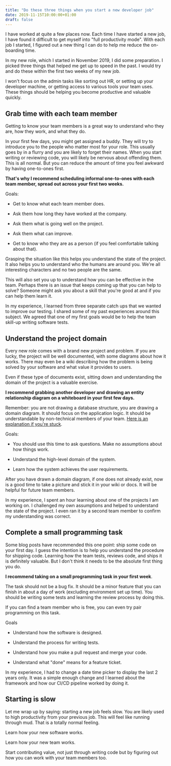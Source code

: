 ```yaml
---
title: "Do these three things when you start a new developer job"
date: 2019-11-15T10:00:00+01:00
draft: false
---
```


I have worked at quite a few places now. Each time I have started a new job, I have found it difficult to get myself into "full productivity mode". With each job I started, I figured out a new thing I can do to help me reduce the on-boarding time.

In my new role, which I started in November 2019, I did some preparation. I picked three things that helped me get up to speed in the past. I would try and do these within the first two weeks of my new job.

I won't focus on the admin tasks like sorting out HR, or setting up your developer machine, or getting access to various tools your team uses. These things should be helping you become productive and valuable quickly.

## Grab time with each team member

Getting to know your team members is a great way to understand who they are, how they work, and what they do.

In your first few days, you might get assigned a buddy. They will  try to introduce you to the people who matter most for your role. This usually goes by in a flurry and you are likely to forget their names. When you start writing or reviewing code, you will likely be nervous about offending them. This is all normal. But you can reduce the amount of time you feel awkward by having one-to-ones first.

 **That's why I recommend scheduling informal one-to-ones with each team member, spread out across your first two weeks.**

 Goals:

- Get to know what each team member does.

- Ask them how long they have worked at the company.

- Ask them what is going well on the project.

- Ask them what can improve.

- Get to know who they are as a person (if you feel comfortable talking about that).

Grasping the situation like this helps you understand the state of the project. It also helps you to understand who the humans are around you. We're all interesting characters and no two people are the same.

This will also set you up to understand how you can be effective in the team. Perhaps there is an issue that keeps coming up that you can help to solve? Someone might ask you about a skill that you're good at and if you can help them learn it.

In my experience, I learned from three separate catch ups that we wanted to improve our testing. I shared some of my past experiences around this subject. We agreed that one of my first goals would be to help the team skill-up writing software tests.

## Understand the project domain

Every new role comes with a brand new project and problem. If you are lucky, the project will be well documented, with some diagrams about how it works. There may even be a wiki describing how the problem is being solved by your software and what value it provides to users.

Even if these type of documents exist, sitting down and understanding the domain of the project is a valuable exercise.

**I recommend grabbing another developer and drawing an entity relationship diagram on a whiteboard in your first few days.**

Remember: you are not drawing a database structure, you are drawing a domain diagram. It should focus on the application logic. It should be understandable by non-technical members of your team. [Here is an explanation if you're stuck](https://stackoverflow.com/questions/21265491/what-is-the-difference-between-a-domain-class-diagram-and-a-design-class-diagram).

Goals:

- You should use this time to ask questions. Make no assumptions about how things work.

- Understand the high-level domain of the system.

- Learn how the system achieves the user requirements.

After you have drawn a domain diagram, if one does not already exist, now is a good time to take a picture and stick it in your wiki or docs. It will be helpful for future team members.

In my experience, I spent an hour learning about one of the projects I am working on. I challenged my own assumptions and helped to understand the state of the project. I even ran it by a second team member to confirm my understanding was correct.

## Complete a small programming task

Some blog posts have recommended this one point: ship some code on your first day. I guess the intention is to help you understand the procedure for shipping code. Learning how the team tests, reviews code, and ships it is definitely valuable. But I don't think it needs to be the absolute first thing you do.

**I recommend taking on a small programming task in your first week**.

The task should not be a bug fix. It should be a minor feature that you can finish in about a day of work (excluding environment set up time). You should be writing some tests and learning the review process by doing this.

If you can find a team member who is free, you can even try pair programming on this task.

Goals

- Understand how the software is designed.

- Understand the process for writing tests.

- Understand how you make a pull request and merge your code.

- Understand what "done" means for a feature ticket.

In my experience, I had to change a date time picker to display the last 2 years only. It was a simple enough change and I learned about the framework and how our CI/CD pipeline worked by doing it.

## Starting is slow

Let me wrap up by saying: starting a new job feels slow. You are likely used to high productivity from your previous job. This will feel like running through mud. That is a totally normal feeling.

Learn how your new software works.

Learn how your new team works.

Start contributing value, not just through writing code but by figuring out how you can work with your team members too.
